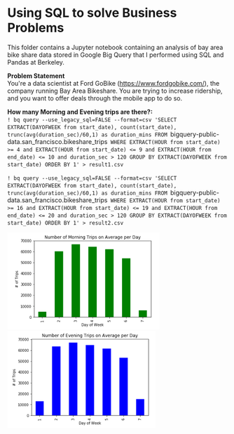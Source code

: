 # Using SQL to solve Business Problems  
This folder contains a Jupyter notebook containing an analysis of bay area bike share data stored in Google Big Query that I performed using SQL and Pandas at Berkeley.

**Problem Statement**  
You're a data scientist at Ford GoBike (https://www.fordgobike.com/), the company running Bay Area Bikeshare. You are trying to increase ridership, and you want to offer deals through the mobile app to do so.  
  
**How many Morning and Evening trips are there?:**  
`! bq query --use_legacy_sql=FALSE --format=csv 'SELECT EXTRACT(DAYOFWEEK from start_date), count(start_date), trunc(avg(duration_sec)/60,1) as duration_mins FROM `bigquery-public-data.san_francisco.bikeshare_trips` WHERE EXTRACT(HOUR from start_date) >= 4 and EXTRACT(HOUR from start_date) <= 9 and EXTRACT(HOUR from end_date) <= 10 and duration_sec > 120 GROUP BY EXTRACT(DAYOFWEEK from start_date) ORDER BY 1' > result1.csv`  
  
`! bq query --use_legacy_sql=FALSE --format=csv 'SELECT EXTRACT(DAYOFWEEK from start_date), count(start_date), trunc(avg(duration_sec)/60,1) as duration_mins FROM `bigquery-public-data.san_francisco.bikeshare_trips` WHERE EXTRACT(HOUR from start_date) >= 16 and EXTRACT(HOUR from start_date) <= 19 and EXTRACT(HOUR from end_date) <= 20 and duration_sec > 120 GROUP BY EXTRACT(DAYOFWEEK from start_date) ORDER BY 1' > result2.csv`  

<img src="https://github.com/CraigGo/Portfolio/blob/master/SQL%20Example/AM_Bike_Trips.PNG"><img src="https://github.com/CraigGo/Portfolio/blob/master/SQL%20Example/PM_Bike_Trips.PNG">
